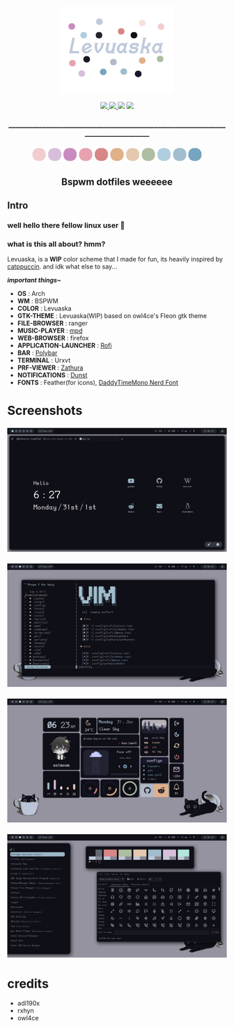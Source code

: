 <h3 align="center">
	<img src="https://github.com/saimoomedits/levuaska/blob/main/git-hub/header-or-smth.png"  height="200" alt="header"/><br/></h3>

<div align="center">
    <p></p>
    <a href="https://github.com/saimoomedits/levuaska/stargazers">
        <img src="https://img.shields.io/github/stars/saimoomedits/levuaska?color=%23afbea2&style=for-the-badge">
    </a>
    <a href="https://github.com/saimoomedits/levuaska/network/members/">
        <img src="https://img.shields.io/github/forks/saimoomedits/levuaska?color=%23f2cdcd&style=for-the-badge">
    </a>
    <img src="https://img.shields.io/github/repo-size/saimoomedits/levuaska?color=%23b5e8e0&label=size&style=for-the-badge">
    <img src="https://img.shields.io/github/last-commit/saimoomedits/levuaska/main?color=%23c98bbf&style=for-the-badge">
</div>
<h3 align="center">___________________________________________________________________________________</h3>
<h3 align="center">
<img src="git-hub/leoveska-colors/flamingo.png" height="32" width="32"/>    <img src="git-hub/leoveska-colors/mauve.png" height="32" width="32"/>    <img src="git-hub/leoveska-colors/pink.png" height="32" width="32"/>    <img src="git-hub/leoveska-colors/maroon.png" height="32" width="32"/>    <img src="git-hub/leoveska-colors/red.png" height="32" width="32"/>    <img src="git-hub/leoveska-colors/peach.png" height="32" width="32"/>    <img src="git-hub/leoveska-colors/yellow.png" height="32" width="32"/>    <img src="git-hub/leoveska-colors/green.png" height="32" width="32"/>    <img src="git-hub/leoveska-colors/teal.png" height="32" width="32"/>    <img src="git-hub/leoveska-colors/blue.png" height="32" width="32"/>    <img src="git-hub/leoveska-colors/sky.png" height="32" width="32"/></h3>

<h2 align="center">Bspwm dotfiles weeeeee</h2>


## Intro
### well hello there fellow linux user 🐧

### what is this all about? hmm?
Levuaska, is a **WIP** color scheme that I made for fun, its heavily inspired by [catppuccin](https://github.com/catppuccin/catppuccin). and idk what else to say...

***important things~***
* **OS** : Arch
* **WM** : BSPWM
* **COLOR** : Levuaska
* **GTK-THEME** : Levuaska(WIP) based on owl4ce's Fleon gtk theme
* **FILE-BROWSER** : ranger
* **MUSIC-PLAYER** : [mpd](https://www.musicpd.org/)
* **WEB-BROWSER** : firefox
* **APPLICATION-LAUNCHER** : [Rofi](https://github.com/davatorium/rofi)
* **BAR** : [Polybar](https://github.com/polybar/polybar)
* **TERMINAL** : Urxvt
* **PRF-VIEWER** : [Zathura](https://github.com/pwmt/zathura)
* **NOTIFICATIONS** : [Dunst](https://dunst-project.org/)
* **FONTS** : Feather(for icons), [DaddyTimeMono Nerd Font](https://github.com/ryanoasis/nerd-fonts/releases/download/v2.1.0/DaddyTimeMono.zip)

# Screenshots
<h3 align="center"><a> <img src="https://github.com/saimoomedits/levuaska/blob/main/screenshots/ss_1.png?raw=true" alt="desktop" border="0"></a></h3>
<h3 align="center"><a> <img src="https://github.com/saimoomedits/levuaska/blob/main/screenshots/ss_2.png?raw=true" alt="desktop" border="0"></a></h3>
<h3 align="center"><a> <img src="https://github.com/saimoomedits/levuaska/blob/main/screenshots/ss_3.png?raw=true" alt="desktop" border="0"></a></h3>
<h3 align="center"><a> <img src="https://github.com/saimoomedits/levuaska/blob/main/screenshots/ss_4.png?raw=true" alt="desktop" border="0"></a></h3>


# credits
* adi190x
* rxhyn
* owl4ce
